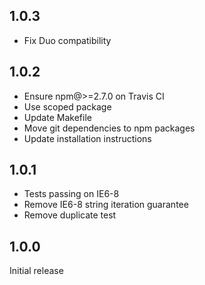 ## 1.0.3

- Fix Duo compatibility

## 1.0.2

- Ensure npm@>=2.7.0 on Travis CI
- Use scoped package
- Update Makefile
- Move git dependencies to npm packages
- Update installation instructions

## 1.0.1

- Tests passing on IE6-8
- Remove IE6-8 string iteration guarantee
- Remove duplicate test

## 1.0.0

Initial release
